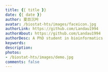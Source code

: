 ```yaml
---
title: {{ title }}
date: {{ date }}
author: 夏目沉吟
avatar: /biostat-hts/images/faceicon.jpg
authorLink: https://github.com/Landau1994
authorAbout: https://github.com/Landau1994
authorDesc: A PhD student in bioinformatics
keywords: 
description: 
photos: 
- /biostat-hts/images/demo.jpg
comments: false
---
```

